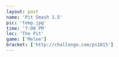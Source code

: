 ```yaml
---
layout: post
name: 'Pit Smash 1.5'
pic: 'temp.jpg'
time: '7:00 PM'
loc: 'The Pit'
game: ['Melee']
bracket: ['http://challonge.com/ps1015']
---
```

